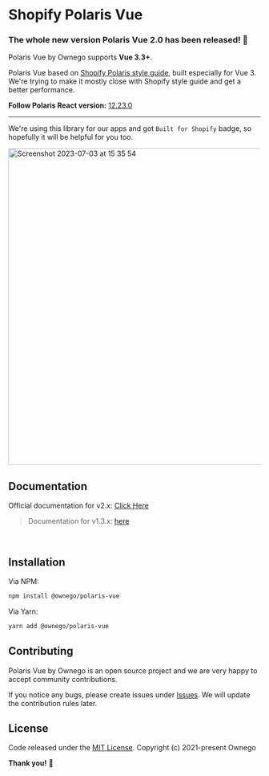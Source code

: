# Shopify Polaris Vue

### The whole new version Polaris Vue 2.0 has been released! :tada:

Polaris Vue by Ownego supports **Vue 3.3+**.

Polaris Vue based on [Shopify Polaris style guide](https://polaris.shopify.com/), built especially for Vue 3.
We're trying to make it mostly close with Shopify style guide and get a better performance.

**Follow Polaris React version:** [12.23.0](https://github.com/Shopify/polaris/releases/tag/%40shopify%2Fpolaris%4012.23.0)

---

We're using this library for our apps and got `Built for Shopify` badge, so hopefully it will be helpful for you too.

<img width="631" alt="Screenshot 2023-07-03 at 15 35 54" src="https://github.com/ownego/polaris-vue/assets/5735071/90b10b70-0113-4633-93bf-678cfe1a92db">



<br/>

## Documentation

Official documentation for v2.x: [Click Here](https://ownego.github.io/polaris-vue/)

> Documentation for v1.3.x: [here](https://ownego.github.io/polaris-vue/v1/)

<br/>

## Installation

Via NPM:

```bash
npm install @ownego/polaris-vue
```

Via Yarn:

```bash
yarn add @ownego/polaris-vue
```

## Contributing

Polaris Vue by Ownego is an open source project and we are very happy to accept community contributions.

If you notice any bugs, please create issues under [Issues](https://github.com/ownego/polaris-vue/issues).
We will update the contribution rules later.

## License

Code released under the  [MIT License](https://github.com/ownego/polaris-vue/LICENSE).
Copyright (c) 2021-present Ownego

**Thank you!** :tada:
